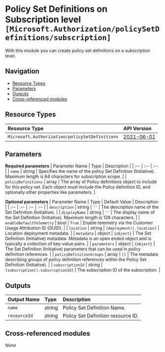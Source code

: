 # Policy Set Definitions on Subscription level `[Microsoft.Authorization/policySetDefinitions/subscription]`

With this module you can create policy set definitions on a subscription level.

## Navigation

- [Resource Types](#Resource-Types)
- [Parameters](#Parameters)
- [Outputs](#Outputs)
- [Cross-referenced modules](#Cross-referenced-modules)

## Resource Types

| Resource Type | API Version |
| :-- | :-- |
| `Microsoft.Authorization/policySetDefinitions` | [2021-06-01](https://docs.microsoft.com/en-us/azure/templates/Microsoft.Authorization/2021-06-01/policySetDefinitions) |

## Parameters

**Required parameters**
| Parameter Name | Type | Description |
| :-- | :-- | :-- |
| `name` | string | Specifies the name of the policy Set Definition (Initiative). Maximum length is 64 characters for subscription scope. |
| `policyDefinitions` | array | The array of Policy definitions object to include for this policy set. Each object must include the Policy definition ID, and optionally other properties like parameters. |

**Optional parameters**
| Parameter Name | Type | Default Value | Description |
| :-- | :-- | :-- | :-- |
| `description` | string | `''` | The description name of the Set Definition (Initiative). |
| `displayName` | string | `''` | The display name of the Set Definition (Initiative). Maximum length is 128 characters. |
| `enableDefaultTelemetry` | bool | `True` | Enable telemetry via the Customer Usage Attribution ID (GUID). |
| `location` | string | `[deployment().location]` | Location deployment metadata. |
| `metadata` | object | `{object}` | The Set Definition (Initiative) metadata. Metadata is an open ended object and is typically a collection of key-value pairs. |
| `parameters` | object | `{object}` | The Set Definition (Initiative) parameters that can be used in policy definition references. |
| `policyDefinitionGroups` | array | `[]` | The metadata describing groups of policy definition references within the Policy Set Definition (Initiative). |
| `subscriptionId` | string | `[subscription().subscriptionId]` | The subscription ID of the subscription. |


## Outputs

| Output Name | Type | Description |
| :-- | :-- | :-- |
| `name` | string | Policy Set Definition Name. |
| `resourceId` | string | Policy Set Definition resource ID. |

## Cross-referenced modules

_None_
